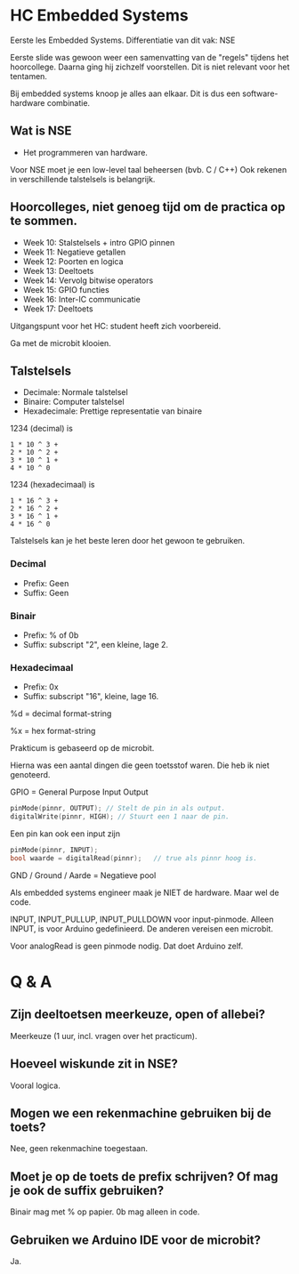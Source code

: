 # HC Embedded Systems
Eerste les Embedded Systems. Differentiatie van dit vak: NSE

Eerste slide was gewoon weer een samenvatting van de "regels" tijdens het
hoorcollege. Daarna ging hij zichzelf voorstellen. Dit is niet relevant voor
het tentamen.

Bij embedded systems knoop je alles aan elkaar. Dit is dus een software-hardware
combinatie.

## Wat is NSE
- Het programmeren van hardware.

Voor NSE moet je een low-level taal beheersen (bvb. C / C++)
Ook rekenen in verschillende talstelsels is belangrijk.

## Hoorcolleges, niet genoeg tijd om de practica op te sommen.
- Week 10: Stalstelsels + intro GPIO pinnen
- Week 11: Negatieve getallen
- Week 12: Poorten en logica
- Week 13: Deeltoets
- Week 14: Vervolg bitwise operators
- Week 15: GPIO functies
- Week 16: Inter-IC communicatie
- Week 17: Deeltoets

Uitgangspunt voor het HC: student heeft zich voorbereid.

Ga met de microbit klooien.

## Talstelsels
- Decimale: Normale talstelsel
- Binaire: Computer talstelsel
- Hexadecimale: Prettige representatie van binaire

1234 (decimal) is
```
1 * 10 ^ 3 +
2 * 10 ^ 2 +
3 * 10 ^ 1 +
4 * 10 ^ 0
```

1234 (hexadecimaal) is
```
1 * 16 ^ 3 +
2 * 16 ^ 2 +
3 * 16 ^ 1 +
4 * 16 ^ 0
```

Talstelsels kan je het beste leren door het gewoon te gebruiken.

### Decimal
- Prefix: Geen
- Suffix: Geen

### Binair
- Prefix: % of 0b
- Suffix: subscript "2", een kleine, lage 2.

### Hexadecimaal
- Prefix: 0x
- Suffix: subscript "16", kleine, lage 16.

%d = decimal format-string

%x = hex format-string

Prakticum is gebaseerd op de microbit.

Hierna was een aantal dingen die geen toetsstof waren. Die heb ik niet genoteerd.

GPIO = General Purpose Input Output

```ino
pinMode(pinnr, OUTPUT);	// Stelt de pin in als output.
digitalWrite(pinnr, HIGH); // Stuurt een 1 naar de pin.
```

Een pin kan ook een input zijn
```ino
pinMode(pinnr, INPUT);
bool waarde = digitalRead(pinnr);	// true als pinnr hoog is.
```

GND / Ground / Aarde = Negatieve pool

Als embedded systems engineer maak je NIET de hardware. Maar wel de code.

INPUT, INPUT_PULLUP, INPUT_PULLDOWN voor input-pinmode.
Alleen INPUT, is voor Arduino gedefinieerd. De anderen vereisen een microbit.

Voor analogRead is geen pinmode nodig. Dat doet Arduino zelf.

# Q & A
## Zijn deeltoetsen meerkeuze, open of allebei?
Meerkeuze (1 uur, incl. vragen over het practicum).
## Hoeveel wiskunde zit in NSE?
Vooral logica.
## Mogen we een rekenmachine gebruiken bij de toets?
Nee, geen rekenmachine toegestaan.
## Moet je op de toets de prefix schrijven? Of mag je ook de suffix gebruiken?
Binair mag met % op papier. 0b mag alleen in code.
## Gebruiken we Arduino IDE voor de microbit?
Ja.
